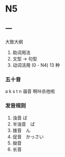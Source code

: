 # N5

## 一

大致大纲

1. 助词用法
2. 文型 -> 句型
3. 动词活用 (0 - N4) 13 种

### 五十音

a k s t n 
谐音
啊咔杀他啦

### 发音规则

1. 浊音 ば
2. 半浊音　ぱ
3. 拨音　ん
4. 促音　かっさい
5. 拗音
6. 长音
